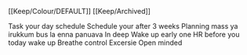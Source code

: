 [[Keep/Colour/DEFAULT]] [[Keep/Archived]] 

Task your day schedule
Schedule your after 3 weeks
Planning mass ya irukkum bus la enna panuava In deep
Wake up early one HR before you today wake up
Breathe control
Excersie
Open minded

